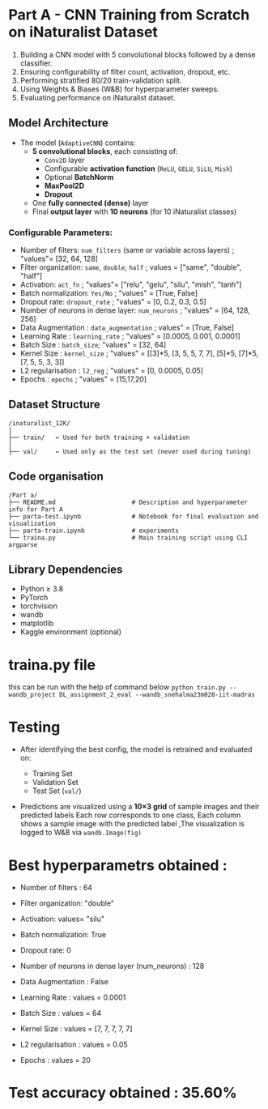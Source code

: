 # Part A - CNN Training from Scratch on iNaturalist Dataset

1. Building a CNN model with 5 convolutional blocks followed by a dense classifier.
2. Ensuring configurability of filter count, activation, dropout, etc.
3. Performing stratified 80/20 train-validation split.
4. Using Weights & Biases (W&B) for hyperparameter sweeps.
5. Evaluating performance on iNaturalist dataset.


## Model Architecture

- The model (`AdaptiveCNN`) contains:
  - **5 convolutional blocks**, each consisting of:
    - `Conv2D` layer
    - Configurable **activation function** (`ReLU`, `GELU`, `SiLU`, `Mish`)
    - Optional **BatchNorm**
    - **MaxPool2D**
    - **Dropout**
  - One **fully connected (dense)** layer
  - Final **output layer** with **10 neurons** (for 10 iNaturalist classes)

### Configurable Parameters:
- Number of filters: `num_filters` (same or variable across layers) ; "values"= [32, 64, 128] 
- Filter organization: `same`, `double`, `half` ;  values = ["same", "double", "half"]
- Activation: `act_fn` ; "values"= ["relu", "gelu", "silu", "mish", "tanh"] 
- Batch normalization: `Yes/No` ;  "values" = [True, False]
- Dropout rate: `dropout_rate` ;  "values" = [0, 0.2, 0.3, 0.5]
- Number of neurons in dense layer: `num_neurons` ;  "values" = [64, 128, 256] 
- Data Augmentation : `data_augmentation` ; values" = [True, False]
- Learning Rate : `learning_rate` ; "values" = [0.0005, 0.001, 0.0001] 
- Batch Size : `batch_size`; "values" = [32, 64]
- Kernel Size : `kernel_size` ; "values" = [[3]*5, [3, 5, 5, 7, 7], [5]*5, [7]*5, [7, 5, 5, 3, 3]]
- L2 regularisation : `l2_reg` ; "values" = [0, 0.0005, 0.05]
- Epochs : `epochs` ; "values" = [15,17,20]


##  Dataset Structure

```
/inaturalist_12K/
│
├── train/   ← Used for both training + validation
│
├── val/     ← Used only as the test set (never used during tuning)
```

## Code organisation 
```
/Part a/
├── README.md                     # Description and hyperparameter info for Part A
├── parta-test.ipynb              # Notebook for final evaluation and visualization
├── parta-train.ipynb             # experiments
└── traina.py                     # Main training script using CLI argparse
```


## Library Dependencies

- Python ≥ 3.8
- PyTorch
- torchvision
- wandb
- matplotlib
- Kaggle environment (optional)

# traina.py file
this can be run with the help of command below
```python train.py --wandb_project DL_assignment_2_eval --wandb_snehalma23m020-iit-madras```


# Testing
- After identifying the best config, the model is retrained and evaluated on:
  - Training Set
  - Validation Set
  - Test Set (`val/`)

- Predictions are visualized using a **10×3 grid** of sample images and their predicted labels
   Each row corresponds to one class, Each column shows a sample image with the predicted label ,The visualization is logged to W&B via `wandb.Image(fig)`

#  Best hyperparametrs obtained :

- Number of filters :  64

- Filter organization:  "double"

- Activation: values=  "silu"

- Batch normalization: True

- Dropout rate:  0

- Number of neurons in dense layer (num_neurons) :  128

- Data Augmentation : False

- Learning Rate : values = 0.0001

- Batch Size : values = 64

- Kernel Size : values =  [7, 7, 7, 7, 7]

- L2 regularisation :  values =  0.05

- Epochs : values = 20




# Test accuracy obtained : 35.60%